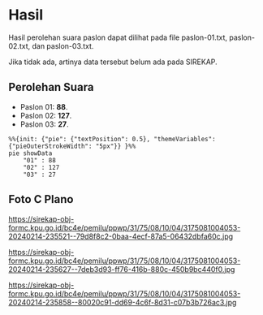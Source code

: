 # Hasil

Hasil perolehan suara paslon dapat dilihat pada file paslon-01.txt, paslon-02.txt, dan paslon-03.txt.

Jika tidak ada, artinya data tersebut belum ada pada SIREKAP.

## Perolehan Suara

 * Paslon 01: **88**.
 * Paslon 02: **127**.
 * Paslon 03: **27**.

```mermaid
%%{init: {"pie": {"textPosition": 0.5}, "themeVariables": {"pieOuterStrokeWidth": "5px"}} }%%
pie showData
    "01" : 88
    "02" : 127
    "03" : 27
```
## Foto C Plano

https://sirekap-obj-formc.kpu.go.id/bc4e/pemilu/ppwp/31/75/08/10/04/3175081004053-20240214-235521--79d8f8c2-0baa-4ecf-87a5-06432dbfa60c.jpg

https://sirekap-obj-formc.kpu.go.id/bc4e/pemilu/ppwp/31/75/08/10/04/3175081004053-20240214-235627--7deb3d93-ff76-416b-880c-450b9bc440f0.jpg

https://sirekap-obj-formc.kpu.go.id/bc4e/pemilu/ppwp/31/75/08/10/04/3175081004053-20240214-235858--80020c91-dd69-4c6f-8d31-c07b3b726ac3.jpg
